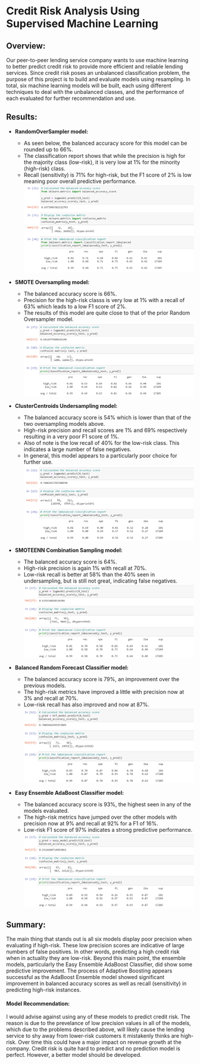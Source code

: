 # Credit Risk Analysis Using Supervised Machine Learning

## Overview:
Our peer-to-peer lending service company wants to use machine learning to better predict credit risk to provide more efficient and reliable lending services. Since credit risk poses an unbalanced classification problem, the purpose of this project is to build and evaluate models using resampling. In total, six machine learning models will be built, each using different techniques to deal with the unbalanced classes, and the performance of each evaluated for further recommendation and use.

## Results:
- **RandomOverSampler model:**
  - As seen below, the balanced accuracy score for this model can be rounded up to 66%. 
  - The classification report shows that while the precision is high for the majority class (low-risk), it is very low at 1% for the minority (high-risk) class.
  - Recall (sensitivity) is 71% for high-risk, but the F1 score of 2% is low meaning poor overall predictive performance.
![RandomOverSampler](https://github.com/bfox87/Credit_Risk_Analysis/blob/main/Screenshots/RandomOverSampler.PNG)
   
- **SMOTE Oversampling model:**
  - The balanced accuracy score is 66%.
  - Precision for the high-risk classs is very low at 1% with a recall of 63% which leads to a low F1 score of 2%.
  - The results of this model are quite close to that of the prior Random Oversampler model.
![SmoteOversample](https://github.com/bfox87/Credit_Risk_Analysis/blob/main/Screenshots/SmoteOversample.PNG)

- **ClusterCentroids Undersampling model:**
  - The balanced accuracy score is 54% which is lower than that of the two oversampling models above.
  - High-risk precision and recall scores are 1% and 69% respectively resulting in a very poor F1 score of 1%.
  - Also of note is the low recall of 40% for the low-risk class. This indicates a large number of false negatives.
  - In general, this model appears to a particularly poor choice for further use. 
![ClusterCentroids](https://github.com/bfox87/Credit_Risk_Analysis/blob/main/Screenshots/ClusterCentroids.PNG)

- **SMOTEENN Combination Sampling model:**
  - The balanced accuracy score is 64%.
  - High-risk precision is again 1% with recall at 70%.
  - Low-risk recall is better at 58% than the 40% seen in undersampling, but is still not great, indicating false negatives. 
![SmoteennCombo](https://github.com/bfox87/Credit_Risk_Analysis/blob/main/Screenshots/SmoteennCombo.PNG)

- **Balanced Random Forecast Classifier model:**
  - The balanced accuracy score is 79%, an improvement over the previous models.
  - The high-risk metrics have improved a little with precision now at 3% and recall at 70%.
  - Low-risk recall has also improved and now at 87%. 
![BalancedRandomForest](https://github.com/bfox87/Credit_Risk_Analysis/blob/main/Screenshots/BalancedRandomForest.PNG)

- **Easy Ensemble AdaBoost Classifier model:**
  - The balanced accuracy score is 93%, the highest seen in any of the models evaluated.
  - The high-risk metrics have jumped over the other models with precision now at 9% and recall at 92% for a F1 of 16%.
  - Low-risk F1 score of 97% indicates a strong predictive performance. 
![AdaBoost](https://github.com/bfox87/Credit_Risk_Analysis/blob/main/Screenshots/AdaBoost.PNG)

## Summary:
The main thing that stands out is all six models display poor precision when evaluating if high-risk. These low precision scores are indicative of large numbers of false positives. In other words, predicting a high credit risk when in actuality they are low-risk. Beyond this main point, the ensemble models, particularly the Easy Ensemble AdaBoost Classifier, did show some predictive improvement. The process of Adaptive Boosting appears successful as the AdaBoost Ensemble model showed significant improvement in balanced accuracy scores as well as recall (sensitivity) in predicting high-risk instances.

#### Model Recommendation:
I would advise against using any of these models to predict credit risk. The reason is due to the prevelance of low precision values in all of the models, which due to the problems described above, will likely cause the lending service to shy away from lower-risk customers it mistakenly thinks are high-risk. Over time this could have a major impact on revenue growth at the company. Credit risk is quite hard to predict and no prediction model is perfect. However, a better model should be developed.
